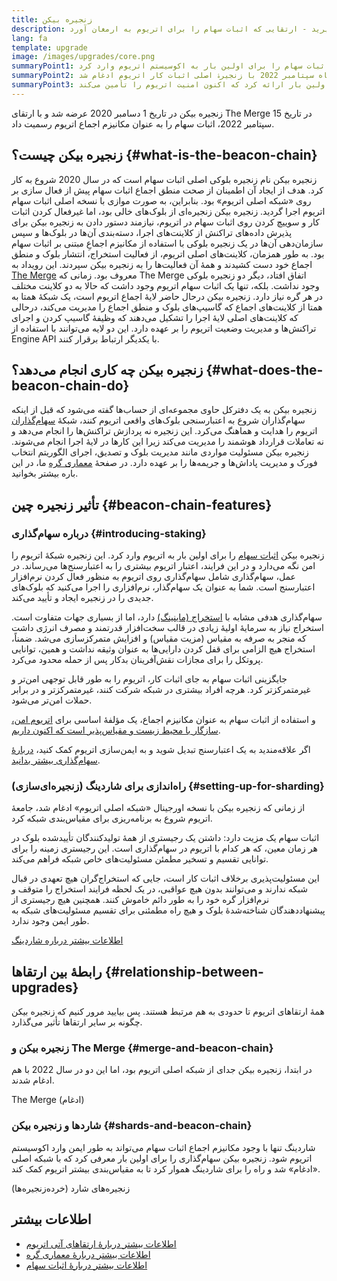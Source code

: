 ```yaml
---
title: زنجیره بیکن
description: در مورد زنجیره‌ی بیکن یاد بگیرید - ارتقایی که اثبات سهام را برای اتریوم به ارمغان آورد.
lang: fa
template: upgrade
image: /images/upgrades/core.png
summaryPoint1: زنجیره بیکن اثبات سهام را برای اولین بار به اکوسیستم اتریوم وارد کرد.
summaryPoint2: این زنجیره در ماه سپتامبر 2022 با زنجیرۀ اصلی اثبات کار اتریوم ادغام شد.
summaryPoint3: زنجیره بیکن منطق اجماع و پروتکل شایعه (گاسیپ) را برای اولین بار ارائه کرد که اکنون امنیت اتریوم را تأمین می‌کند.
---
```


<UpgradeStatus isShipped dateKey="page-upgrades:page-upgrades-beacon-date">
  زنجیره بیکن در تاریخ 1 دسامبر 2020 عرضه شد و با ارتقای The Merge در تاریخ 15 سپتامبر 2022، اثبات سهام را به عنوان مکانیزم اجماع اتریوم رسمیت داد.
</UpgradeStatus>

## زنجیره بیکن چیست؟ {#what-is-the-beacon-chain}

زنجیره بیکن نام زنجیره بلوکی اصلی اثبات سهام است که در سال 2020 شروع به کار کرد. هدف از ایجاد آن اطمینان از صحت منطق اجماع اثبات سهام پیش از فعال سازی بر روی «شبکه اصلی اتریوم» بود. بنابراین، به صورت موازی با نسخه اصلی اثبات سهام اتریوم اجرا گردید. زنجیره بیکن زنجیره‌ای از بلوک‌های خالی بود، اما غیرفعال کردن اثبات کار و سوییچ کردن روی اثبات سهام در اتریوم، نیازمند دستور دادن به زنجیره بیکن برای پذیرش داده‌های تراکنش از کلاینت‌های اجرا، دسته‌بندی آن‌ها در بلوک‌ها و سپس سازمان‌دهی آن‌ها در یک زنجیره بلوکی با استفاده از مکانیزم اجماعِ مبتنی بر اثبات سهام بود. به‌ طور همزمان، کلاینت‌های اصلی اتریوم، از فعالیت استخراج، انتشار بلوک و منطق اجماع خود دست کشیدند و همۀ آن فعالیت‌ها را به زنجیره بیکن سپردند. این رویداد به [The Merge](/roadmap/merge/) معروف بود. زمانی که The Merge اتفاق افتاد، دیگر دو زنجیره بلوکی وجود نداشت. بلکه، تنها یک اثبات سهام اتریوم وجود داشت که حالا به دو کلاینت مختلف در هر گره نیاز دارد. زنجیره بیکن درحال حاضر لایۀ اجماع اتریوم است، یک شبکۀ همتا به همتا از کلاینت‌های اجماع که گاسیپ‌های بلوک و منطق اجماع را مدیریت می‌کند، درحالی که کلاینت‌های اصلی لایۀ اجرا را تشکیل می‌دهند که وظیفۀ گاسیپ کردن و اجرای تراکنش‌ها و مدیریت وضعیت اتریوم را بر عهده دارد. این دو لایه می‌توانند با استفاده از Engine API با یکدیگر ارتباط برقرار کنند.

## زنجیره بیکن چه کاری انجام می‌دهد؟ {#what-does-the-beacon-chain-do}

زنجیره بیکن به یک دفترکل حاوی مجموعه‌ای از حساب‌ها گفته می‌شود که قبل از اینکه سهام‌گذاران شروع به اعتبارسنجی بلوک‌های واقعی اتریوم کنند، شبکۀ [سهام‌گذاران](/staking/) اتریوم را هدایت و هماهنگ می‌کرد. این زنجیره نه پردازش تراکنش‌ها را انجام می‌دهد و نه تعاملات قرارداد هوشمند را مدیریت می‌کند زیرا این کارها در لایۀ اجرا انجام می‌شوند. زنجیره بیکن مسئولیت مواردی مانند مدیریت بلوک و تصدیق، اجرای الگوریتم انتخاب فورک و مدیریت پاداش‌ها و جریمه‌ها را بر عهده دارد. در صفحۀ [معماری گره](/developers/docs/nodes-and-clients/node-architecture/#node-comparison) ما، در این باره بیشتر بخوانید.

## تأثیر زنجیره چین {#beacon-chain-features}

### درباره سهام‌گذاری {#introducing-staking}

زنجیره بیکن [اثبات سهام](/developers/docs/consensus-mechanisms/pos/) را برای اولین بار به اتریوم وارد کرد. این زنجیره شبکۀ اتریوم را امن نگه می‌دارد و در این فرایند، اعتبار اتریوم بیشتری را به اعتبارسنج‌ها می‌رساند. در عمل، سهام‌گذاری شامل سهام‌گذاری روی اتریوم به منظور فعال کردن نرم‌افزار اعتبارسنج است. شما به عنوان یک سهام‌گذار، نرم‌افزاری را اجرا می‌کنید که بلوک‌های جدیدی را در زنجیره ایجاد و تأیید می‌کند.

سهام‌گذاری هدفی مشابه با [استخراج (ماینینگ)](/developers/docs/consensus-mechanisms/pow/mining/) دارد، اما از بسیاری جهات متفاوت است. استخراج نیاز به سرمایۀ اولیۀ زیادی در قالب سخت‌افزار قدرتمند و مصرف انرژی داشت که منجر به صرفه به مقیاس (مزیت مقیاس) و افزایش متمرکزسازی می‌شد. ضمناً، استخراج هیچ الزامی برای قفل کردن دارایی‌ها به عنوان وثیقه نداشت و همین، توانایی پروتکل را برای مجازات نقش‌آفرینان بدکار پس از حمله محدود می‌کرد.

جایگزینی اثبات سهام به جای اثبات کار، اتریوم را به طور قابل توجهی امن‌تر و غیرمتمرکزتر کرد. هرچه افراد بیشتری در شبکه شرکت کنند، غیرمتمرکزتر و در برابر حملات امن‌تر می‌شود.

و استفاده از اثبات سهام به عنوان مکانیزم اجماع، یک مؤلفۀ اساسی برای [ اتریوم امن، سازگار با محیط زیست و مقیاس‌پذیر است که اکنون داریم](/roadmap/vision/).

<Alert>
<AlertEmoji text=":money_bag:" />
<AlertDescription>
  اگر علاقه‌مندید به یک اعتبارسنج تبدیل شوید و به ایمن‌سازی اتریوم کمک کنید، <a href="/staking/">دربارۀ سهام‌گذاری بیشتر بدانید</a>.
</AlertDescription>
</Alert>

### راه‌اندازی برای شاردینگ (زنجیره‌ای‌سازی) {#setting-up-for-sharding}

از زمانی که زنجیره بیکن با نسخه اورجینال «شبکه اصلی اتریوم» ادغام شد، جامعۀ اتریوم شروع به برنامه‌ریزی برای مقیاس‌بندی شبکه کرد.

اثبات سهام یک مزیت دارد: داشتن یک رجیستری از همۀ تولیدکنندگان تأیید‌شده بلوک در هر زمان معین، که هر کدام با اتریوم در سهام‌گذاری است. این رجیستری زمینه را برای توانایی تقسیم و تسخیر مطمئن مسئولیت‌های خاص شبکه فراهم می‌کند.

این مسئولیت‌پذیری برخلاف اثبات کار است، جایی که استخراج‌گران هیچ تعهدی در قبال شبکه ندارند و می‌توانند بدون هیچ عواقبی، در یک لحظه فرایند استخراج را متوقف و نرم‌افزار گره خود را به طور دائم خاموش کنند. همچنین هیچ رجیستری از پیشنهاددهندگان شناخته‌شدۀ بلوک و هیچ راه مطمئنی برای تقسیم مسئولیت‌های شبکه به طور ایمن وجود ندارد.

[اطلاعات بیشتر درباره شاردینگ](/roadmap/danksharding/)

## رابطۀ بین ارتقاها {#relationship-between-upgrades}

همۀ ارتقاهای اتریوم تا حدودی به هم مرتبط هستند. پس بیایید مرور کنیم که زنجیره بیکن چگونه بر سایر ارتقاها تأثیر می‌گذارد.

### زنجیره بیکن و The Merge {#merge-and-beacon-chain}

در ابتدا، زنجیره بیکن جدای از شبکه اصلی اتریوم بود، اما این دو در سال 2022 با هم ادغام شدند.

<ButtonLink href="/roadmap/merge/">
  The Merge (ادغام)
</ButtonLink>

### شاردها و زنجیره بیکن {#shards-and-beacon-chain}

شاردینگ تنها با وجود مکانیزم اجماع اثبات سهام می‌تواند به طور ایمن وارد اکوسیستم اتریوم شود. زنجیره بیکن سهام‌گذاری را برای اولین بار معرفی کرد که با شبکه اصلی «ادغام» شد و راه را برای شاردینگ هموار کرد تا به مقیاس‌بندی بیشتر اتریوم کمک کند.

<ButtonLink href="/roadmap/danksharding/">
  زنجیره‌های شارد (خرده‌زنجیره‌ها)
</ButtonLink>

## اطلاعات بیشتر

- [اطلاعات بیشتر دربارۀ ارتقاهای آتی اتریوم](/roadmap/vision)
- [اطلاعات بیشتر دربارۀ معماری گره](/developers/docs/nodes-and-clients/node-architecture)
- [اطلاعات بیشتر دربارۀ اثبات سهام](/developers/docs/consensus-mechanisms/pos)
